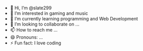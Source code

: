 - 👋 Hi, I’m @slate299
- 👀 I’m interested in gaming and music
- 🌱 I’m currently learning programming and Web Development
- 💞️ I’m looking to collaborate on ...
- 📫 How to reach me ...
- 😄 Pronouns: ...
- ⚡ Fun fact: I love coding

<!---
slate299/slate299 is a ✨ special ✨ repository because its `README.md` (this file) appears on your GitHub profile.
You can click the Preview link to take a look at your changes.
--->
